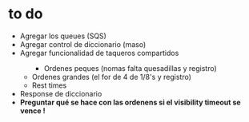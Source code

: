 # to do
<ul>
    <li>Agregar los queues (SQS)</li>
    <li>Agregar control de diccionario (maso)</li>
    <li>Agregar funcionalidad de taqueros compartidos
    <ul>
            <ul>
            <li>Ordenes peques (nomas falta quesadillas y registro)</li> 
            </ul>
            <li>Ordenes grandes (el for de 4 de 1/8's y registro)</li>
	        <li>Rest times</li> 
	</ul>
    </li>
    <li>Response de diccionario</li>
    <li>  <b>Preguntar qué se hace con las ordenens si el visibility timeout se vence !</b> </li>
</ul>